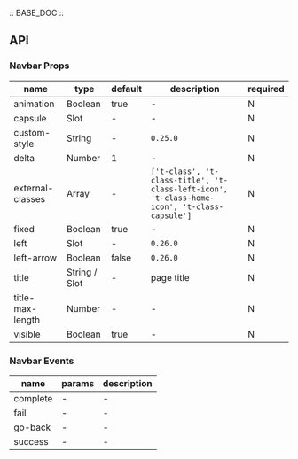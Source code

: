 :: BASE_DOC ::

## API
### Navbar Props

name | type | default | description | required
-- | -- | -- | -- | --
animation | Boolean | true | \- | N
capsule | Slot | - | \- | N
custom-style | String | - | `0.25.0` | N
delta | Number | 1 | \- | N
external-classes | Array | - | `['t-class', 't-class-title', 't-class-left-icon', 't-class-home-icon', 't-class-capsule']` | N
fixed | Boolean | true | \- | N
left | Slot | - | `0.26.0` | N
left-arrow | Boolean | false | `0.26.0` | N
title | String / Slot | - | page title | N
title-max-length | Number | - | \- | N
visible | Boolean | true | \- | N

### Navbar Events

name | params | description
-- | -- | --
complete | \- | \-
fail | \- | \-
go-back | \- | \-
success | \- | \-
